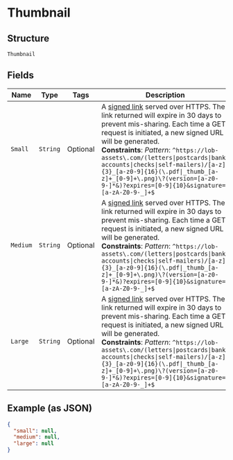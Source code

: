 
# Thumbnail

## Structure

`Thumbnail`

## Fields

| Name | Type | Tags | Description | Getter | Setter |
|  --- | --- | --- | --- | --- | --- |
| `Small` | `String` | Optional | A [signed link](#section/Asset-URLs) served over HTTPS. The link returned will expire in 30 days to prevent mis-sharing. Each time a GET request is initiated, a new signed URL will be generated.<br>**Constraints**: *Pattern*: `^https://lob-assets\.com/(letters\|postcards\|bank-accounts\|checks\|self-mailers)/[a-z]{3}_[a-z0-9]{16}(\.pdf\|_thumb_[a-z]+_[0-9]+\.png)\?(version=[a-z0-9-]*&)?expires=[0-9]{10}&signature=[a-zA-Z0-9-_]+$` | String getSmall() | setSmall(String small) |
| `Medium` | `String` | Optional | A [signed link](#section/Asset-URLs) served over HTTPS. The link returned will expire in 30 days to prevent mis-sharing. Each time a GET request is initiated, a new signed URL will be generated.<br>**Constraints**: *Pattern*: `^https://lob-assets\.com/(letters\|postcards\|bank-accounts\|checks\|self-mailers)/[a-z]{3}_[a-z0-9]{16}(\.pdf\|_thumb_[a-z]+_[0-9]+\.png)\?(version=[a-z0-9-]*&)?expires=[0-9]{10}&signature=[a-zA-Z0-9-_]+$` | String getMedium() | setMedium(String medium) |
| `Large` | `String` | Optional | A [signed link](#section/Asset-URLs) served over HTTPS. The link returned will expire in 30 days to prevent mis-sharing. Each time a GET request is initiated, a new signed URL will be generated.<br>**Constraints**: *Pattern*: `^https://lob-assets\.com/(letters\|postcards\|bank-accounts\|checks\|self-mailers)/[a-z]{3}_[a-z0-9]{16}(\.pdf\|_thumb_[a-z]+_[0-9]+\.png)\?(version=[a-z0-9-]*&)?expires=[0-9]{10}&signature=[a-zA-Z0-9-_]+$` | String getLarge() | setLarge(String large) |

## Example (as JSON)

```json
{
  "small": null,
  "medium": null,
  "large": null
}
```

